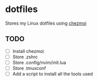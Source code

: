 # dotfiles
Stores my Linux dotfiles using [chezmoi](https://www.chezmoi.io/)

## TODO
- [ ] Install chezmoi
- [ ] Store .zshrc
- [ ] Store .config/nvim/init.lua
- [ ] Store .tmuxconf
- [ ] Add a script to install all the tools used
